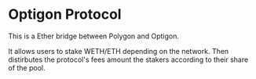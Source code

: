 # Optigon Protocol

This is a Ether bridge between Polygon and Optigon. 

It allows users to stake WETH/ETH depending on the network. Then distirbutes the protocol's fees amount the stakers according to their share of the pool. 
